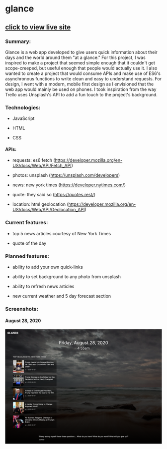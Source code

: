# glance

## [click to view live site](https://ataglance.netlify.app/)

### Summary:

Glance is a web app developed to give users quick information about their days and the world around them "at a glance." For this project, I was inspired to make a project that seemed simple enough that it couldn't get scope-creeped, but useful enough that people would actually use it. I also wanted to create a project that would consume APIs and make use of ES6's asynchronous functions to write clean and easy to understand requests. For design, I went with a modern, mobile first design as I envisioned that the web app would mainly be used on phones. I took inspiration from the way Trello uses Unsplash's API to add a fun touch to the project's background.


### Technologies:

- JavaScript

- HTML

- CSS

#### APIs:

- requests: es6 fetch (https://developer.mozilla.org/en-US/docs/Web/API/Fetch_API)

- photos: unsplash (https://unsplash.com/developers)

- news: new york times (https://developer.nytimes.com/)

- quote: they said so (https://quotes.rest/)

- location: html geolocation (https://developer.mozilla.org/en-US/docs/Web/API/Geolocation_API)

### Current features:

- top 5 news articles courtesy of New York Times

- quote of the day

### Planned features:

- ability to add your own quick-links

- ability to set background to any photo from unsplash

- ability to refresh news articles

- new current weather and 5 day forecast section

### Screenshots:

#### August 28, 2020

<img src="/assets/glance-screenshot-aug28.png" width="600px">
